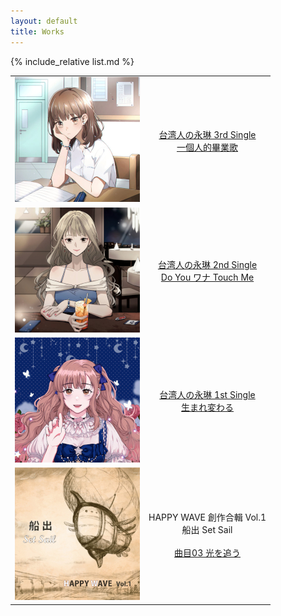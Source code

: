 ```yaml
---
layout: default
title: Works
---
```


{% include_relative list.md %}

|       |       |
| :---: | :---: |
| ![一個人的畢業歌](img/single_3.jpg) | [台湾人の永琳 3rd Single<br/>一個人的畢業歌](https://www.soundscape.net/a/26082) |
| ![Do You ワナ Touch Me](img/single_2.jpg) | [台湾人の永琳 2nd Single<br/>Do You ワナ Touch Me](https://www.soundscape.net/a/21065) |
| ![生まれ変わる](img/single_1.jpg) | [台湾人の永琳 1st Single<br/>生まれ変わる](https://www.soundscape.net/a/16698) |
| ![船出](img/comp_album_1.jpg) | HAPPY WAVE 創作合輯 Vol.1<br/>船出 Set Sail<br/><br/>[曲目03 光を追う](https://youtu.be/z7mRK3JfiZ4) |
